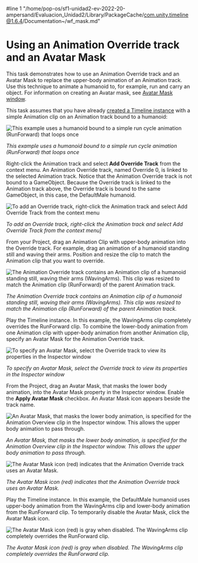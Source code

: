 #line 1 "/home/pop-os/sf1-unidad2-ev-2022-20-ampersand/Evaluacion_Unidad2/Library/PackageCache/com.unity.timeline@1.6.4/Documentation~/wf_mask.md"
# Using an Animation Override track and an Avatar Mask

This task demonstrates how to use an Animation Override track and an Avatar Mask to replace the upper-body animation of an Animation track. Use this technique to animate a humanoid to, for example, run and carry an object. For information on creating an Avatar mask, see [Avatar Mask window](https://docs.unity3d.com/Manual/class-AvatarMask.html).

This task assumes that you have already [created a Timeline instance](wf_instance.md) with a simple Animation clip on an Animation track bound to a humanoid:

![This example uses a humanoid bound to a simple run cycle animation (RunForward) that loops once](images/timeline_masking_start.png)

_This example uses a humanoid bound to a simple run cycle animation (RunForward) that loops once_

Right-click the Animation track and select **Add Override Track** from the context menu. An Animation Override track, named Override 0, is linked to the selected Animation track. Notice that the Animation Override track is not bound to a GameObject. Because the Override track is linked to the Animation track above, the Override track is bound to the same GameObject, in this case, the DefaultMale humanoid.

![To add an Override track, right-click the Animation track and select Add Override Track from the context menu](images/timeline_masking_override.png)

_To add an Override track, right-click the Animation track and select Add Override Track from the context menu]_

From your Project, drag an Animation Clip with upper-body animation into the Override track. For example, drag an animation of a humanoid standing still and waving their arms. Position and resize the clip to match the Animation clip that you want to override.

![The Animation Override track contains an Animation clip of a humanoid standing still, waving their arms (WavingArms). This clip was resized to match the Animation clip (RunForward) of the parent Animation track.](images/timeline_masking_waving.png)

_The Animation Override track contains an Animation clip of a humanoid standing still, waving their arms (WavingArms). This clip was resized to match the Animation clip (RunForward) of the parent Animation track._

Play the Timeline instance. In this example, the WavingArms clip completely overrides the RunForward clip. To combine the lower-body animation from one Animation clip with upper-body animation from another Animation clip, specify an Avatar Mask for the Animation Override track.

![To specify an Avatar Mask, select the Override track to view its properties in the Inspector window](images/timeline_masking_override_selected.png)

_To specify an Avatar Mask, select the Override track to view its properties in the Inspector window_

From the Project, drag an Avatar Mask, that masks the lower body animation, into the Avatar Mask property in the Inspector window. Enable the **Apply Avatar Mask** checkbox. An Avatar Mask icon appears beside the track name.

![An Avatar Mask, that masks the lower body animation, is specified for the Animation Overview clip in the Inspector window. This allows the upper body animation to pass through.](images/timeline_masking_avatar_inspector.png)

_An Avatar Mask, that masks the lower body animation, is specified for the Animation Overview clip in the Inspector window. This allows the upper body animation to pass through._

![The Avatar Mask icon (red) indicates that the Animation Override track uses an Avatar Mask.](images/timeline_masking_avatar_on.png)

_The Avatar Mask icon (red) indicates that the Animation Override track uses an Avatar Mask._

Play the Timeline instance. In this example, the DefaultMale humanoid uses upper-body animation from the WavingArms clip and lower-body animation from the RunForward clip. To temporarily disable the Avatar Mask, click the Avatar Mask icon.

![The Avatar Mask icon (red) is gray when disabled. The WavingArms clip completely overrides the RunForward clip.](images/timeline_masking_avatar_off.png)

_The Avatar Mask icon (red) is gray when disabled. The WavingArms clip completely overrides the RunForward clip._
